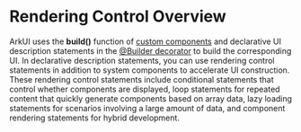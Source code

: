 # Rendering Control Overview


ArkUI uses the **build()** function of [custom components](arkts-create-custom-components.md) and declarative UI description statements in the [@Builder decorator](arkts-builder.md) to build the corresponding UI. In declarative description statements, you can use rendering control statements in addition to system components to accelerate UI construction. These rendering control statements include conditional statements that control whether components are displayed, loop statements for repeated content that quickly generate components based on array data, lazy loading statements for scenarios involving a large amount of data, and component rendering statements for hybrid development.
